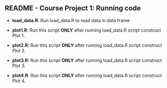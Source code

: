 ## README - Course Project 1: Running code

* <b>load_data.R</b>: Run load_data.R to read data in data frame

* <b>plot1.R</b>: Run this script <b>ONLY</b> after running load_data.R script construct Plot 1. 

* <b>plot2.R</b>: Run this script <b>ONLY</b> after running load_data.R script construct Plot 2. 

* <b>plot3.R</b>: Run this script <b>ONLY</b> after running load_data.R script construct Plot 3. 

* <b>plot4.R</b>: Run this script <b>ONLY</b> after running load_data.R script construct Plot 4. 

